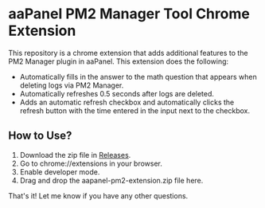 # aaPanel PM2 Manager Tool Chrome Extension

This repository is a chrome extension that adds additional features to the PM2 Manager plugin in aaPanel. This extension does the following:
- Automatically fills in the answer to the math question that appears when deleting logs via PM2 Manager.
- Automatically refreshes 0.5 seconds after logs are deleted.
- Adds an automatic refresh checkbox and automatically clicks the refresh button with the time entered in the input next to the checkbox.

## How to Use?
1. Download the zip file in [Releases](https://github.com/TitansoftOrg/aaPanel-PM2-Manager-Tool-Chrome-Extension/releases).
2. Go to chrome://extensions in your browser.
3. Enable developer mode.
4. Drag and drop the aapanel-pm2-extension.zip file here.

That's it! Let me know if you have any other questions.
